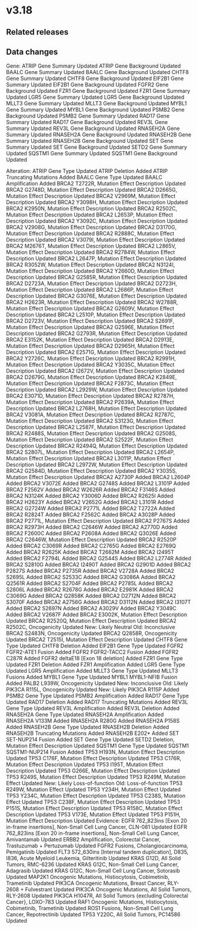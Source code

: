 # v3.18

## Related releases

## Data changes
Gene:
ATRIP Gene Summary Updated
ATRIP Gene Background Updated
BAALC Gene Summary Updated
BAALC Gene Background Updated
CHTF8 Gene Summary Updated
CHTF8 Gene Background Updated
EIF2B1 Gene Summary Updated
EIF2B1 Gene Background Updated
FGFR2 Gene Background Updated
FZR1 Gene Background Updated
FZR1 Gene Summary Updated
LGR5 Gene Summary Updated
LGR5 Gene Background Updated
MLLT3 Gene Summary Updated
MLLT3 Gene Background Updated
MYBL1 Gene Summary Updated
MYBL1 Gene Background Updated
PSMB2 Gene Background Updated
PSMB2 Gene Summary Updated
RAD17 Gene Summary Updated
RAD17 Gene Background Updated
REV3L Gene Summary Updated
REV3L Gene Background Updated
RNASEH2A Gene Summary Updated
RNASEH2A Gene Background Updated
RNASEH2B Gene Summary Updated
RNASEH2B Gene Background Updated
SET Gene Summary Updated
SET Gene Background Updated
SETD2 Gene Summary Updated
SQSTM1 Gene Summary Updated
SQSTM1 Gene Background Updated

Alteration:
ATRIP Gene Type Updated
ATRIP Deletion Added
ATRIP Truncating Mutations Added
BAALC Gene Type Updated
BAALC Amplification Added
BRCA2 T2722R, Mutation Effect Description Updated
BRCA2 G2748D, Mutation Effect Description Updated
BRCA2 D2665G, Mutation Effect Description Updated
BRCA2 V2969M, Mutation Effect Description Updated
BRCA2 Y3098H, Mutation Effect Description Updated
BRCA2 K2950N, Mutation Effect Description Updated
BRCA2 R2502C, Mutation Effect Description Updated
BRCA2 L2653P, Mutation Effect Description Updated
BRCA2 Y3092C, Mutation Effect Description Updated
BRCA2 V2908G, Mutation Effect Description Updated
BRCA2 D3170G, Mutation Effect Description Updated
BRCA2 R2888C, Mutation Effect Description Updated
BRCA2 V3079I, Mutation Effect Description Updated
BRCA2 M2676T, Mutation Effect Description Updated
BRCA2 L2865V, Mutation Effect Description Updated
BRCA2 R2784W, Mutation Effect Description Updated
BRCA2 L2647P, Mutation Effect Description Updated
BRCA2 R3052W, Mutation Effect Description Updated
BRCA2 N3124I, Mutation Effect Description Updated
BRCA2 Y2660D, Mutation Effect Description Updated
BRCA2 G2585R, Mutation Effect Description Updated
BRCA2 D2723A, Mutation Effect Description Updated
BRCA2 D2723H, Mutation Effect Description Updated
BRCA2 L2686P, Mutation Effect Description Updated
BRCA2 G3076E, Mutation Effect Description Updated
BRCA2 H2623R, Mutation Effect Description Updated
BRCA2 W2788R, Mutation Effect Description Updated
BRCA2 G2609V, Mutation Effect Description Updated
BRCA2 L2510P, Mutation Effect Description Updated
BRCA2 D2723V, Mutation Effect Description Updated
BRCA2 S2691F, Mutation Effect Description Updated
BRCA2 G2596E, Mutation Effect Description Updated
BRCA2 G2793R, Mutation Effect Description Updated
BRCA2 E3152K, Mutation Effect Description Updated
BRCA2 D2913E, Mutation Effect Description Updated
BRCA2 D2965H, Mutation Effect Description Updated
BRCA2 E2571G, Mutation Effect Description Updated
BRCA2 Y2726C, Mutation Effect Description Updated
BRCA2 R2991H, Mutation Effect Description Updated
BRCA2 Y3035C, Mutation Effect Description Updated
BRCA2 I2672V, Mutation Effect Description Updated
BRCA2 D2679G, Mutation Effect Description Updated
BRCA2 K2849E, Mutation Effect Description Updated
BRCA2 F2873C, Mutation Effect Description Updated
BRCA2 L2929W, Mutation Effect Description Updated
BRCA2 E3071D, Mutation Effect Description Updated
BRCA2 R2787H, Mutation Effect Description Updated
BRCA2 P2639A, Mutation Effect Description Updated
BRCA2 L2768H, Mutation Effect Description Updated
BRCA2 V3081A, Mutation Effect Description Updated
BRCA2 R2787C, Mutation Effect Description Updated
BRCA2 S3123G, Mutation Effect Description Updated
BRCA2 L2587F, Mutation Effect Description Updated
BRCA2 R2488S, Mutation Effect Description Updated
BRCA2 G2508S, Mutation Effect Description Updated
BRCA2 S2522F, Mutation Effect Description Updated
BRCA2 R2494Q, Mutation Effect Description Updated
BRCA2 S2807L, Mutation Effect Description Updated
BRCA2 L2654P, Mutation Effect Description Updated
BRCA2 L3011P, Mutation Effect Description Updated
BRCA2 L2972W, Mutation Effect Description Updated
BRCA2 G2584D, Mutation Effect Description Updated
BRCA2 Y3035S, Mutation Effect Description Updated
BRCA2 A2730P Added
BRCA2 L2604P Added
BRCA2 V3072E Added
BRCA2 G2748S Added
BRCA2 L3101P Added
BRCA2 F2562V Added
BRCA2 W2626R Added
BRCA2 F3146S Added
BRCA2 N3124K Added
BRCA2 Y3006D Added
BRCA2 R2625I Added
BRCA2 H2623Y Added
BRCA2 V2652G Added
BRCA2 L3101R Added
BRCA2 G2724W Added
BRCA2 P2771L Added
BRCA2 T2722A Added
BRCA2 R2824T Added
BRCA2 F2562C Added
BRCA2 A3028P Added
BRCA2 P2771L, Mutation Effect Description Updated
BRCA2 P2767S Added
BRCA2 R2973H Added
BRCA2 C2646W Added
BRCA2 A2770D Added
BRCA2 F2600C Added
BRCA2 P2608A Added
BRCA2 Q3026E Added
BRCA2 C2646W, Mutation Effect Description Updated
BRCA2 R2520P Added
BRCA2 C3069R Added
BRCA2 C2765G Added
BRCA2 E2769Q Added
BRCA2 R2625K Added
BRCA2 T2662M Added
BRCA2 I2495T Added
BRCA2 F2794L Added
BRCA2 G2544S Added
BRCA2 L2774R Added
BRCA2 S2810G Added
BRCA2 I2490T Added
BRCA2 G2901D Added
BRCA2 P2827S Added
BRCA2 P2735R Added
BRCA2 V2728A Added
BRCA2 S2695L Added
BRCA2 S2533C Added
BRCA2 G3086A Added
BRCA2 Q2561R Added
BRCA2 S2704F Added
BRCA2 P2785L Added
BRCA2 S2806L Added
BRCA2 R2678G Added
BRCA2 E2981K Added
BRCA2 C3069G Added
BRCA2 Q2858K Added
BRCA2 D2712N Added
BRCA2 S3070F Added
BRCA2 A2756G Added
BRCA2 D3112N Added
BRCA2 I3107T Added
BRCA2 S2697N Added
BRCA2 A3029V Added
BRCA2 Y3049C Added
BRCA2 V2687F Added
BRCA2 E3002K, Mutation Effect Description Updated
BRCA2 R2520Q, Mutation Effect Description Updated
BRCA2 R2502C, Oncogenicity Updated
	 New: Likely Neutral
	 Old: Inconclusive
BRCA2 S2483N, Oncogenicity Updated
BRCA2 Q2858R, Oncogenicity Updated
BRCA2 T2515I, Mutation Effect Description Updated
CHTF8 Gene Type Updated
CHTF8 Deletion Added
EIF2B1 Gene Type Updated
FGFR2 FGFR2-ATE1 Fusion Added
FGFR2 FGFR2-TACC2 Fusion Added
FGFR2 C287R Added
FGFR2 deltaE18 [Exon 18 deletion] Added
FZR1 Gene Type Updated
FZR1 Deletion Added
FZR1 Amplification Added
LGR5 Gene Type Updated
LGR5 Amplification Added
MLLT3 Gene Type Updated
MLLT3 Fusions Added
MYBL1 Gene Type Updated
MYBL1 MYBL1–NFIB Fusion Added
PALB2 L939W, Oncogenicity Updated
	 New: Inconclusive
	 Old: Likely
PIK3CA R115L, Oncogenicity Updated
	 New: Likely
PIK3CA R115P Added
PSMB2 Gene Type Updated
PSMB2 Amplification Added
RAD17 Gene Type Updated
RAD17 Deletion Added
RAD17 Truncating Mutations Added
REV3L Gene Type Updated
REV3L Amplification Added
REV3L Deletion Added
RNASEH2A Gene Type Updated
RNASEH2A Amplification Added
RNASEH2A V133M Added
RNASEH2A R280G Added
RNASEH2A P158S Added
RNASEH2B Gene Type Updated
RNASEH2B Deletion Added
RNASEH2B Truncating Mutations Added
RNASEH2B E202* Added
SET SET-NUP214 Fusion Added
SET Gene Type Updated
SETD2 Deletion, Mutation Effect Description Updated
SQSTM1 Gene Type Updated
SQSTM1 SQSTM1-NUP214 Fusion Added
TP53 H193N, Mutation Effect Description Updated
TP53 C176F, Mutation Effect Description Updated
TP53 C176R, Mutation Effect Description Updated
TP53 I195T, Mutation Effect Description Updated
TP53 G266E, Mutation Effect Description Updated
TP53 R249S, Mutation Effect Description Updated
TP53 R249M, Mutation Effect Updated
	 New: Likely Loss-of-function
	 Old: Loss-of-function
TP53 R249W, Mutation Effect Updated
TP53 Y234H, Mutation Effect Updated
TP53 Y234C, Mutation Effect Description Updated
TP53 C238S, Mutation Effect Updated
TP53 C238F, Mutation Effect Description Updated
TP53 P151S, Mutation Effect Description Updated
TP53 R158C, Mutation Effect Description Updated
TP53 V173E, Mutation Effect Updated
TP53 P151H, Mutation Effect Description Updated
Evidence:
EGFR 762_823ins [Exon 20 in-frame insertions], Non-Small Cell Lung Cancer, CLN-081  Updated
EGFR 762_823ins [Exon 20 in-frame insertions], Non-Small Cell Lung Cancer, Amivantamab  Updated
ERBB2 Amplification, Colorectal Cancer, Trastuzumab + Pertuzumab  Updated
FGFR2 Fusions, Cholangiocarcinoma, Pemigatinib  Updated
FLT3 572_630ins [Internal tandem duplication], D835, I836, Acute Myeloid Leukemia, Gilteritinib  Updated
KRAS G12D, All Solid Tumors, RMC-6236  Updated
KRAS G12C, Non-Small Cell Lung Cancer, Adagrasib  Updated
KRAS G12C, Non-Small Cell Lung Cancer, Sotorasib  Updated
MAP2K1 Oncogenic Mutations, Histiocytosis, Cobimetinib, Trametinib  Updated
PIK3CA Oncogenic Mutations, Breast Cancer, RLY-2608 + Fulvestrant  Updated
PIK3CA Oncogenic Mutations, All Solid Tumors, RLY-2608  Updated
PIK3CA H1047R, All Solid Tumors {excluding Colorectal Cancer}, LOXO-783  Updated
RAF1 Oncogenic Mutations, Histiocytosis, Cobimetinib, Trametinib  Updated
ROS1 Fusions, Non-Small Cell Lung Cancer, Repotrectinib  Updated
TP53 Y220C, All Solid Tumors, PC14586  Updated

